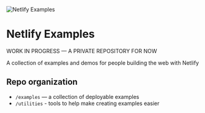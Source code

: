 ![Netlify Examples](https://github.com/netlify/examples/assets/5865/4145aa2f-b915-404f-af02-deacee24f7bf)

# Netlify Examples

WORK IN PROGRESS — A PRIVATE REPOSITORY FOR NOW

A collection of examples and demos for people building the web with Netlify


## Repo organization

- `/examples` — a collection of deployable examples
- `/utilities` - tools to help make creating examples easier
